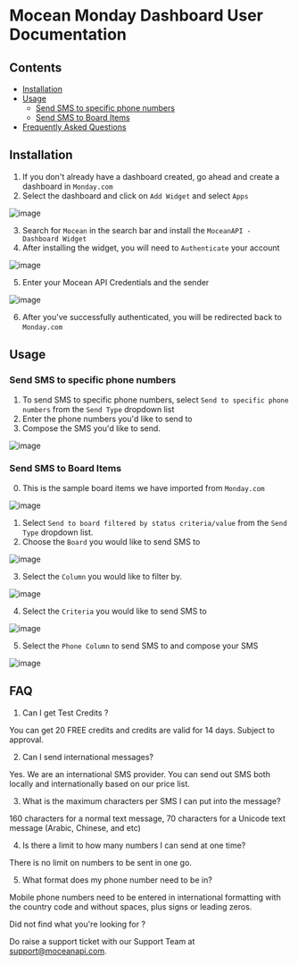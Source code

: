 # Mocean Monday Dashboard User Documentation

## Contents
- [Installation](#installation)
- [Usage](#usage)
    - [Send SMS to specific phone numbers](#send-sms-to-specific-phone-numbers)
    - [Send SMS to Board Items](#send-sms-to-board-items)
- [Frequently Asked Questions](#faq)

## Installation

1. If you don't already have a dashboard created, go ahead and create a dashboard in `Monday.com`
2. Select the dashboard and click on `Add Widget` and select `Apps`

![image](https://user-images.githubusercontent.com/24620178/153533091-f1e61325-b6e6-4771-b6ae-4c2097437e62.png)

3. Search for `Mocean` in the search bar and install the `MoceanAPI - Dashboard Widget`
4. After installing the widget, you will need to `Authenticate` your account

![image](https://user-images.githubusercontent.com/24620178/153541647-1d1bb726-cdc3-475a-8da0-1504ff583614.png)

5. Enter your Mocean API Credentials and the sender

![image](https://user-images.githubusercontent.com/24620178/153541789-9bef40e4-977f-4ade-bcb2-cb84c2c6211c.png)

6. After you've successfully authenticated, you will be redirected back to `Monday.com`

## Usage
### Send SMS to specific phone numbers

1. To send SMS to specific phone numbers, select `Send to specific phone numbers` from the `Send Type` dropdown list
2. Enter the phone numbers you'd like to send to
3. Compose the SMS you'd like to send.

![image](https://user-images.githubusercontent.com/24620178/153547425-6f21df33-b32c-4d3a-ac1e-1f04fbc8e835.png)

### Send SMS to Board Items
0. This is the sample board items we have imported from `Monday.com`

![image](https://user-images.githubusercontent.com/24620178/153548258-163372e1-5050-44db-99b9-a544878f947e.png)

1. Select `Send to board filtered by status criteria/value` from the `Send Type` dropdown list.
2. Choose the `Board` you would like to send SMS to

![image](https://user-images.githubusercontent.com/24620178/153548397-99ff8f07-55c2-48b2-8b48-b291c8637fa7.png)

3. Select the `Column` you would like to filter by.

![image](https://user-images.githubusercontent.com/24620178/153548566-bb81a71a-89e8-4448-bf7d-4421ab128491.png)

4. Select the `Criteria` you would like to send SMS to

![image](https://user-images.githubusercontent.com/24620178/153548661-0fa5992a-795b-4f64-8563-7941a0d2162f.png)

5. Select the `Phone Column` to send SMS to and compose your SMS

![image](https://user-images.githubusercontent.com/24620178/153548763-19811cfb-641e-4133-8e22-c43500d86164.png)

## FAQ
1. Can I get Test Credits ?

You can get 20 FREE credits and credits are valid for 14 days. Subject to approval.

2. Can I send international messages?

Yes. We are an international SMS provider. You can send out SMS both locally and internationally based on our price list.

3. What is the maximum characters per SMS I can put into the message?

160 characters for a normal text message, 70 characters for a Unicode text message (Arabic, Chinese, and etc)

4. Is there a limit to how many numbers I can send at one time?

There is no limit on numbers to be sent in one go.

5. What format does my phone number need to be in?

Mobile phone numbers need to be entered in international formatting with the country code and without spaces, plus signs or leading zeros.

Did not find what you're looking for ?

Do raise a support ticket with our Support Team at support@moceanapi.com.
